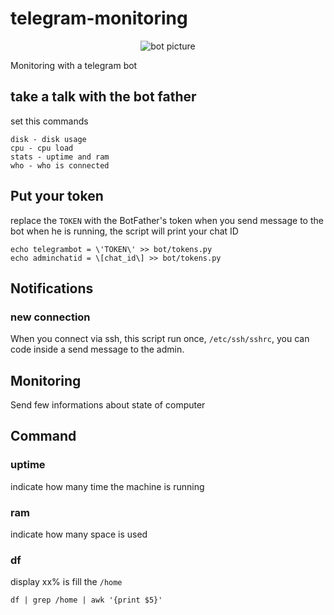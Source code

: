 # telegram-monitoring

<p align="center">
  <img src="https://github.com/theo-grivel/telegram-monitoring/blob/main/assets/Botpic.png" alt="bot picture"/>
</p>

Monitoring with a telegram bot

## take a talk with the bot father

set this commands
```
disk - disk usage
cpu - cpu load
stats - uptime and ram
who - who is connected
```

## Put your token

replace the  `TOKEN` with the BotFather's token
when you send message to the bot when he is running,
the script will print your chat ID

```
echo telegrambot = \'TOKEN\' >> bot/tokens.py
echo adminchatid = \[chat_id\] >> bot/tokens.py
```

## Notifications

### new connection

When you connect via ssh, this script run once,
```/etc/ssh/sshrc```, you can code inside a send message to the admin.

## Monitoring

Send few informations about state of computer

## Command

### uptime

indicate how many time the machine is running

### ram

indicate how many space is used

### df

display xx% is fill the ```/home```
```
df | grep /home | awk '{print $5}'
```
